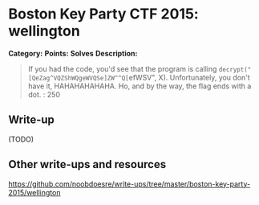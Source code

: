# Boston Key Party CTF 2015: wellington

**Category:** 
**Points:** 
**Solves** 
**Description:**

> If you had the code, you'd see that the program is calling `decrypt("[QeZag^VQZShWQgeWVQSe]ZW^^Q[`efWSV", X). Unfortunately, you don't have it, HAHAHAHAHAHA. Ho, and by the way, the flag ends with a dot. : 250

## Write-up

(TODO)

## Other write-ups and resources

https://github.com/noobdoesre/write-ups/tree/master/boston-key-party-2015/wellington
